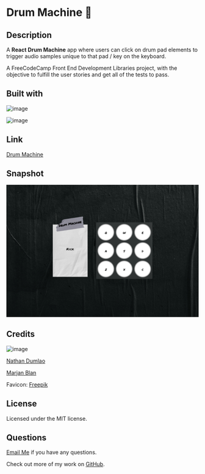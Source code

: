 # Drum Machine 🥁

## Description 

A **React Drum Machine** app where users can click on drum pad elements to trigger audio samples unique to that pad / key on the keyboard.

A FreeCodeCamp Front End Development Libraries project, with the objective to fulfill the user stories and get all of the tests to pass.

## Built with
![image](https://img.shields.io/badge/React-20232A?style=for-the-badge&logo=react&logoColor=61DAFB)

![image](https://img.shields.io/badge/Sass-CC6699?style=for-the-badge&logo=sass&logoColor=white)

## Link
[Drum Machine](https://react-app-drum-machine.netlify.app/)

## Snapshot 
![image](./public/Screenshot.png)

## Credits

![image](https://img.shields.io/badge/Unsplash-000000?style=for-the-badge&logo=Unsplash&logoColor=white)

[Nathan Dumlao]('https://unsplash.com/@nate_dumlao?utm_source=unsplash&utm_medium=referral&utm_content=creditCopyText')

[Marjan Blan]('https://unsplash.com/@marjan_blan?utm_source=unsplash&utm_medium=referral&utm_content=creditCopyText')


Favicon:
[Freepik]('https://www.flaticon.com/free-icons/drum')

## License
Licensed under the MIT license.

## Questions 
[Email Me](Chloe.a.harris17@gmail.com) if you have any questions.

Check out more of my work on [GitHub](https://github.com/chloeharris1).
  

